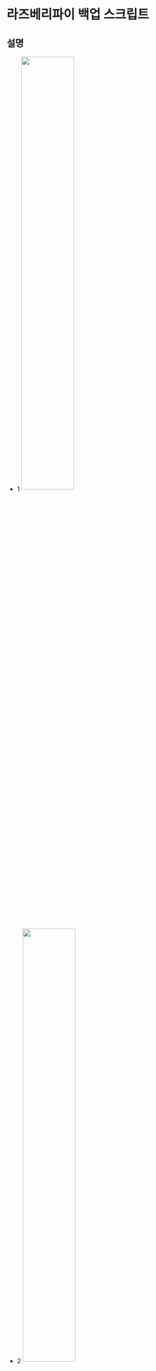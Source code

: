 # 라즈베리파이 백업 스크립트

## 설명

* 1 <img src="https://user-images.githubusercontent.com/36920367/44411694-1925e900-a5a2-11e8-8f95-12c26387896f.PNG" width="50%" align="center">

* 2 <img src="https://user-images.githubusercontent.com/36920367/44411747-335fc700-a5a2-11e8-8d7a-93c4561cb746.PNG" width="50%" align="center">

* 3 <img src="https://user-images.githubusercontent.com/36920367/44411751-35298a80-a5a2-11e8-9489-a085735a6f7a.PNG" width="50%" align="center">

라즈베리파이를 사용하면서 한 번쯤은 img 파일로 백업을 시도해보셨을 겁니다. img 백업을 하실 때 gparted 사용하셨을 텐데, gparted를 사용할 경우에 1번 사진과 같은 에러 이미지가 출력이 되는 것을 보셨을 겁니다. 해당과 같은 경우에는 최소 사이즈를 넘어가서 출력되는 오류인데 300M ~ 500M 용량의 여유 공간을 남겨두고 다시 Resize 할 경우에는 정상적으로 Resizing이 됩니다. 하지만 이러한 여유 공간을 남겨두고 resizing 한 후 이미지 파일을 만들면 read와 write 하는 속도가 여유 공간만큼 느려지게 됩니다. 완벽하게 resizing을 하는 방법이 없을까 고민을 하다가 해당 스크립트를 만들게 되었습니다. 기능은 굉장히 심플합니다. 작성자는 전문 프로그래머가 아니기 때문에 코드들이 뒤죽박죽이지만, 도움이 되길 바랍니다.

해당 스크립트를 사용하여 라즈베리파이 백업 이미지 파일을 만들면 2, 3번 사진처럼 여유 공간을 1~0.5%로 남기고 이미지 파일을 만들기 때문에 gparted보다 더 효율적인 이미지 파일을 생성할 수 있습니다. 또한 SD카드 부팅 시 auto resizing 기능도 스크립트에 써놓았으니, 부팅 후 번거롭게 raspi-config를 이용하여 파티션 resizing을 해주실 필요가 없습니다.

## 환경
* 운영체제 : 우분투 혹은 데비안 계열
* 요구되는 프로그램들 : 없음...

해당 스크립트는 우분투에 기본 환경에서 작성되었기 때문에 우분투에서 실행하시는 것을 권장합니다. 혹은 스크립트를 보면서 필요한 프로그램을 직접 설치하는 방법도 있으니 생각해보시길 바랍니다.

## 사용방법

* 주의사항  ! 스크립트를 다운로드 및 실행하기 전에 검증된 방법으로 미리 백업을 해두시길 바랍니다. !

git clone으로 스크립트를 가져옵니다.

```
git clone https://github.com/dydgns2017/raspberrypi_img_backup_script.git
cd raspberrypi_img_backup_script
```

해당 스크립트를 사용하기전에 flash 메모리가 꽂혀있는지 확인하고 다음과 같이 fdisk 명령어를 통해서 메모리 장치 이름을 확인해주시길 바랍니다.

```
sudo fdisk -l 
```

ex ) print

```
Disk /dev/sdb: 14.9 GiB, 15931539456 bytes, 31116288 sectors
Units: sectors of 1 * 512 = 512 bytes
Sector size (logical/physical): 512 bytes / 512 bytes
I/O size (minimum/optimal): 512 bytes / 512 bytes
Disklabel type: dos
Disk identifier: 0x86310bac

Device     Boot Start     End Sectors  Size Id Type
/dev/sdb1        8192   96663   88472 43.2M  c W95 FAT32 (LBA)
/dev/sdb2       98304 4138976 4040673  1.9G 83 Linux
```

출력된 메모리 장치의 이름을 기억한 뒤 장치명 및 이미지 파일 이름을 인자값으로 지정하여 스크립트를 실행시켜줍니다.

```
sudo bash raspberrypi_img_backup.sh /dev/xxx xxx.img
```

ex ) excute script

```
sudo bash raspberrypi_img_backup.sh /dev/sdb Raspberrypi.img
```

전체적인 스크립트가 종료되면 다음과 같은 명령어로 디스크가 정상적으로 write 되었는지 확인한 후, 라즈베리파이에서 테스트를 해보시길 바랍니다.

```
sudo fdisk -l
```

ex ) print

```
Device     Boot Start     End Sectors  Size Id Type
/dev/sdb1        8192   96663   88472 43.2M  c W95 FAT32 (LBA)
/dev/sdb2       98304 4138976 4040673  1.9G 83 Linux
```

## 작성자
* **정용훈** - *University : Sunkyul Univ* -
* **이승원** - *University : Korea Univ* -

## 참고
* https://raspberrypi.stackexchange.com/questions/499/how-can-i-resize-my-root-partition
* https://github.com/RPi-Distro/raspi-config/blob/master/raspi-config
